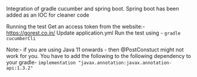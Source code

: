 Integration of gradle cucumber and spring boot.
    Spring boot has been added as an IOC for cleaner code

Running the test
Get an access token from the website:- https://gorest.co.in/
Update application.yml
Run the test using - `gradle cucumberCli`

Note:- if you are using Java 11 onwards - then @PostConstuct might not work for you. You have to add the following  to the following dependency to your gradle- 
`implementation "javax.annotation:javax.annotation-api:1.3.2"` 